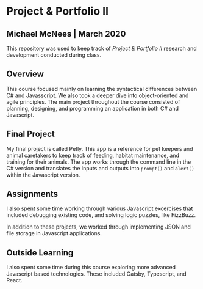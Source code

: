 # Project & Portfolio II
## Michael McNees | March 2020

This repository was used to keep track of _Project & Portfolio II_ research and development conducted during class.

## Overview
This course focused mainly on learning the syntactical differences between C# and Javasscript. We also took a deeper dive into object-oriented and agile principles. The main project throughout the course consisted of planning, designing, and programming an application in both C# and Javascript.

## Final Project
My final project is called Petly. This app is a reference for pet keepers and animal caretakers to keep track of feeding, habitat maintenance, and training for their animals. The app works through the command line in the C# version and translates the inputs and outputs into `prompt()` and `alert()` within the Javascript version.

## Assignments
I also spent some time working through various Javascript excercises that included debugging existing code, and solving logic puzzles, like FizzBuzz.

In addition to these projects, we worked through implementing JSON and file storage in Javascript applications.

## Outside Learning
I also spent some time during this course exploring more advanced Javascript based technologies. These included Gatsby, Typescript, and React.
